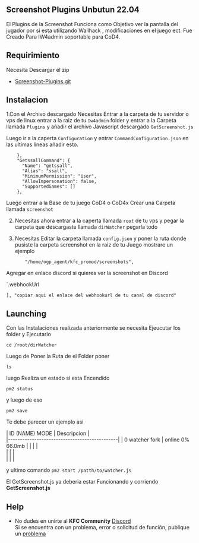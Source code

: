 ## Screenshot Plugins Unbutun 22.04

El Plugins de la Screenshot Funciona como Objetivo ver la pantalla del jugador por si esta utilizando Wallhack , modificaciones en el juego ect.
Fue Creado Para IW4admin soportable para CoD4.

## Requirimiento
Necesita Descargar el zip 
- [Screenshot-Plugins.git](https://github.com/szircj/Screenshot-Plugins.git) 

## Instalacion 
1.Con el Archivo descargado Necesitas Entrar a la carpeta de tu servidor o vps de linux entrar a la raiz de tu  `Iw4admin` folder y entrar a la Carpeta llamada
`Plugins` y añadir el archivo Javascript descargado `GetScreenshot.js`

Luego ir a la caperta `Configuration` y entrar `CommandConfiguration.json` 
en las ultimas lineas añadir esto.     
     
```
    },
    "GetssallCommand": {
      "Name": "getssall",
      "Alias": "ssall",
      "MinimumPermission": "User",
      "AllowImpersonation": false,
      "SupportedGames": []
    },
```
Luego entrar a la Base de tu juego CoD4 o CoD4x Crear una Carpeta llamada `screenshot`

2. Necesitas ahora entrar a la caperta llamada `root` de tu vps y pegar la carpeta que descargaste llamada `dirWatcher` pegarla todo

3. Necesitas Editar la carpeta llamada `config.json` y poner la ruta donde pusiste la carpeta screenshot en la raiz de tu Juego mostrare un ejemplo
 ``` "ssPaths": [
        "/home/ogp_agent/kfc_promod/screenshots",
```
Agregar en enlace discord si quieres ver la screenshot en Discord 

`.webhookUrl 

`],
    "copiar aqui el enlace del webhookurl de tu canal de discord"`
   

## Launching  
Con las Instalaciones realizada anteriormente se necesita Ejeucutar los folder y Ejecutarlo 

```console
cd /root/dirWatcher
```
Luego de Poner la Ruta de el Folder poner 
```
ls
```
luego Realiza un estado si esta Encendido 
```
pm2 status
```
 y luego de eso 
 ```
 pm2 save
```

Te debe parecer un ejemplo asi 

| ID  (NAME)   MODE     |   Descripcion        |                                    
|----------------------------------------------|
| 0   watcher   fork    |  online   0%  66.0mb |
|                       |                      |    
|                       |                      |     
|                       |                      |         

y ultimo comando 
```pm2 start /patth/to/watcher.js```

El GetScreenshot.js ya deberia estar Funcionando y corriendo **GetScreenshot.js**

## Help
* No dudes en unirte al **KFC Community** [Discord](https://discord.gg/DeZkVyrrrr)  
Si se encuentra con un problema, error o solicitud de función, publique un [problema](https://github.com/szircj/Screenshot-Plugins/issues)
